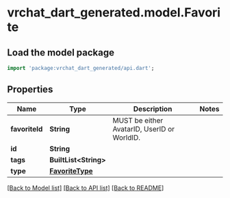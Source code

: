 # vrchat_dart_generated.model.Favorite

## Load the model package
```dart
import 'package:vrchat_dart_generated/api.dart';
```

## Properties
Name | Type | Description | Notes
------------ | ------------- | ------------- | -------------
**favoriteId** | **String** | MUST be either AvatarID, UserID or WorldID. | 
**id** | **String** |  | 
**tags** | **BuiltList&lt;String&gt;** |  | 
**type** | [**FavoriteType**](FavoriteType.md) |  | 

[[Back to Model list]](../README.md#documentation-for-models) [[Back to API list]](../README.md#documentation-for-api-endpoints) [[Back to README]](../README.md)


